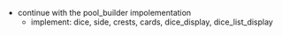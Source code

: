 - continue with the pool_builder impolementation
    - implement: dice, side, crests, cards, dice_display, 
        dice_list_display
